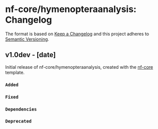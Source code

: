 # nf-core/hymenopteraanalysis: Changelog

The format is based on [Keep a Changelog](https://keepachangelog.com/en/1.0.0/)
and this project adheres to [Semantic Versioning](https://semver.org/spec/v2.0.0.html).

## v1.0dev - [date]

Initial release of nf-core/hymenopteraanalysis, created with the [nf-core](https://nf-co.re/) template.

### `Added`

### `Fixed`

### `Dependencies`

### `Deprecated`
